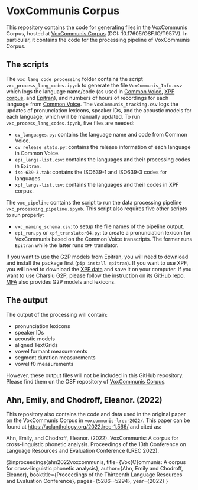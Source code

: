 # VoxCommunis Corpus
 
This repository contains the code for generating files in the VoxCommunis Corpus, hosted at [VoxCommunis Corpus](https://osf.io/t957v/) (DOI: 10.17605/OSF.IO/T957V). In particular, it contains the code for the processing pipeline of VoxCommunis Corpus.

## The scripts

The `vxc_lang_code_processing` folder contains the script `vxc_process_lang_codes.ipynb` to generate the file `VoxCommunis_Info.csv` which logs the language name/code (as used in [Common Voice](https://commonvoice.mozilla.org/en/datasets), [XPF corpus](https://cohenpr-xpf.github.io/XPF/), and [Epitran](https://pypi.org/project/epitran/)), and numbers of hours of recordings for each language from [Common Voice](https://commonvoice.mozilla.org/en/datasets). The `VoxCommunis_tracking.csv` logs the updates of pronunciation lexicons, speaker IDs, and the acoustic models for each language, which will be manually updated. To run `vxc_process_lang_codes.ipynb`, five files are needed:

- `cv_languages.py`: contains the language name and code from Common Voice.
- `cv_release_stats.py`: contains the release information of each language in Common Voice.
- `epi_langs-list.csv`: contains the languages and their processing codes in `Epitran`.
- `iso-639-3.tab`: contains the ISO639-1 and ISO639-3 codes for languages.
- `xpf_langs-list.tsv`: contains the languages and their codes in XPF corpus.

The `vxc_pipeline` contains the script to run the data processing pipeline `vxc_processing_pipeline.ipynb`. This script also requires five other scripts to run properly:

- `vxc_naming_schema.csv`: to setup the file names of the pipeline output.
- `epi_run.py` or `xpf_translator04.py`: to create a pronunciation lexicon for VoxCommunis based on the Common Voice transcripts. The former runs `Epitran` while the latter runs `XPF` translator.

If you want to use the G2P models from Epitran, you will need to download and install the package first (`pip install epitran`). If you want to use XPF, you will need to download the [XPF data](https://github.com/CohenPr-XPF/XPF/tree/master/Data) and save it on your computer. If you want to use Charsiu G2P, please follow the instruction on its [GitHub repo](https://github.com/lingjzhu/CharsiuG2P). [MFA](https://mfa-models.readthedocs.io/en/latest/index.html) also provides G2P models and lexicons.
 
## The output

The output of the processing will contain:

- pronunciation lexicons
- speaker IDs
- acoustic models
- aligned TextGrids
- vowel formant measurements
- segment duration measurements
- vowel f0 measurements

However, these output files will not be included in this GitHub repository. Please find them on the OSF repository of [VoxCommunis Corpus](https://osf.io/t957v/).

## Ahn, Emily, and Chodroff, Eleanor. (2022)

This repository also contains the code and data used in the original paper on the VoxCommunis Corpus in `voxcommunis-lrec-2022/`. This paper can be found at https://aclanthology.org/2022.lrec-1.566/ and cited as:

Ahn, Emily, and Chodroff, Eleanor. (2022). VoxCommunis: A corpus for cross-linguistic phonetic analysis. Proceedings of the 13th Conference on Language Resources and Evaluation Conference (LREC 2022).

@inproceedings{ahn2022voxcommunis,
  title={Vox{C}ommunis: A corpus for cross-linguistic phonetic analysis},
  author={Ahn, Emily and Chodroff, Eleanor},
  booktitle={Proceedings of the Thirteenth Language Resources and Evaluation Conference},
  pages={5286--5294},
  year={2022}
}
